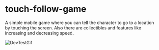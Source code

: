 # touch-follow-game

A simple mobile game where you can tell the character to go to a location by touching the screen.
Also there are collectibles and features like increasing and decreasing speed.

![DevTestGif](https://user-images.githubusercontent.com/97779273/216787768-e2206c7e-b23c-4d31-8d02-e1b8229dcb7c.gif)
